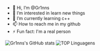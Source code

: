 - 👋 Hi, I’m @Gr1nns
- 👀 I’m interested in learn new things
- 🌱 I’m currently learning c++
- 📫 How to reach me in my github
- ⚡ Fun fact: I'm a real person


![Gr1nns's GitHub stats](https://github-readme-stats.vercel.app/api?username=Gr1nns&theme=highcontrast_icons=true)
![TOP Linguagens](https://github-readme-stats.vercel.app/api/top-langs/?username=UTILIZADOR&layout=compact&theme=dracula)
